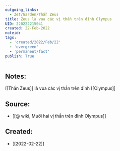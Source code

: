 ```yaml
---
outgoing_links:
  - Zet/Garden/Thần Zeus
title: Zeus là vua các vị thần trên đỉnh Olympus
UID: 220222215041
created: 22-Feb-2022
noteid:
tags:
  - 'created/2022/Feb/22'
  - 'evergreen'
  - 'permanent/fact'
publish: True
---
```

## Notes:
[[Thần Zeus]] là vua các vị thần trên đỉnh [[Olympus]]

## Source:
- [[@ wiki, Mười hai vị thần trên đỉnh Olympus]]





## Created:
- [[2022-02-22]]
